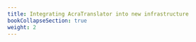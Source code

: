 ```yaml
---
title: Integrating AcraTranslator into new infrastructure
bookCollapseSection: true
weight: 2
---
```

